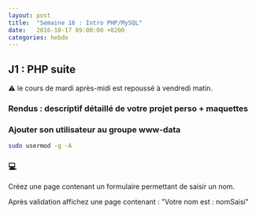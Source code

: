 ```yaml
---
layout: post
title:  "Semaine 16 : Intro PHP/MySQL"
date:   2016-10-17 09:00:00 +0200
categories: hebdo 
---
```


## J1 : PHP suite

:warning: le cours de mardi après-midi est repoussé à vendredi matin.


### Rendus : descriptif détaillé de votre projet perso + maquettes



### Ajouter son utilisateur au groupe www-data

```bash
sudo usermod -g -A 
```


### :computer:

Créez une page contenant un formulaire permettant de saisir un nom.

Après validation affichez une page contenant : "Votre nom est : nomSaisi"







